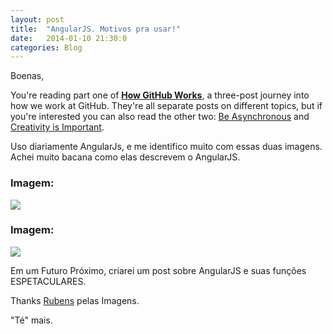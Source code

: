 ```yaml
---
layout: post
title:  "AngularJS. Motivos pra usar!"
date:   2014-01-10 21:30:0
categories: Blog
---
```


Boenas,
<div class="aside">
  You're reading part one of <strong><a href="/posts/how-github-works">How GitHub Works</a></strong>, a three-post journey into how we work at GitHub. They're all separate posts on different topics, but if you're interested you can also read the other two: <a href="/posts/how-github-works-asynchronous/">Be Asynchronous</a> and <a href="/posts/how-github-works-creativity/">Creativity is Important</a>.
</div>

Uso diariamente AngularJs, e me identifico muito com essas duas imagens. Achei muito bacana
como elas descrevem o AngularJS.

<h3>Imagem:</h3>

<div class="imagem"><img src="http://nathanleclaire.com/images/smooth-angular-tips/js-learning-curves.jpg" /></div>

<h3>Imagem:</h3>

<div class="imagem"><img src="http://www.bennadel.com/resources/uploads/2013/feelings_about_angularjs_over_time.png" /></div>

Em um Futuro Próximo, criarei um post sobre AngularJS e suas funções ESPETACULARES.

Thanks <a href="https://plus.google.com/u/0/110290821588589095157/posts" target="_blank" />Rubens</a> pelas Imagens.

"Té" mais.
